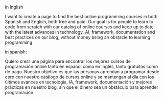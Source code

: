 in inglish

I want to create a page to find the best online programming courses in both Spanish and English, both free and paid. Our goal is for people to learn to code from scratch with our catalog of online courses and keep up to date with the latest advances in technology, AI, framework, documentation and best practices on our blog, without money being an obstacle to learning programming

in spanish:

Quiero crear una página para encontrar los mejores cursos de programación online tanto en español como en inglés, tanto gratuitos como de pago. Nuestro objetivo es que las personas aprendan a programar desde cero con nuestro catálogo de cursos online y se mantengan al día con los últimos avances en tecnología, IA, framework, documentación y mejores prácticas en nuestro blog, sin que el dinero sea un obstáculo para aprender programación